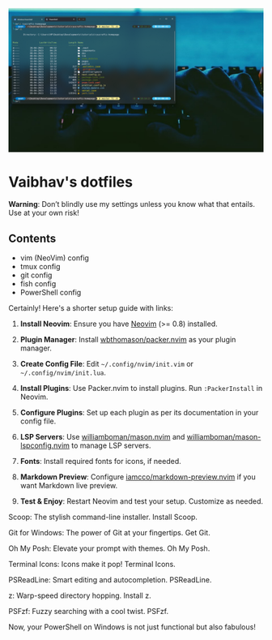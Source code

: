 ![fish screenshot](./images/screenshot-1.png)

# Vaibhav's dotfiles

**Warning**: Don’t blindly use my settings unless you know what that entails. Use at your own risk!

## Contents

- vim (NeoVim) config
- tmux config
- git config
- fish config
- PowerShell config

Certainly! Here's a shorter setup guide with links:

1. **Install Neovim**: Ensure you have [Neovim](https://neovim.io/) (>= 0.8) installed.

2. **Plugin Manager**: Install [wbthomason/packer.nvim](https://github.com/wbthomason/packer.nvim) as your plugin manager.

3. **Create Config File**: Edit `~/.config/nvim/init.vim` or `~/.config/nvim/init.lua`.

4. **Install Plugins**: Use Packer.nvim to install plugins. Run `:PackerInstall` in Neovim.

5. **Configure Plugins**: Set up each plugin as per its documentation in your config file.

6. **LSP Servers**: Use [williamboman/mason.nvim](https://github.com/williamboman/mason.nvim) and [williamboman/mason-lspconfig.nvim](https://github.com/williamboman/mason-lspconfig.nvim) to manage LSP servers.

7. **Fonts**: Install required fonts for icons, if needed.

8. **Markdown Preview**: Configure [iamcco/markdown-preview.nvim](https://github.com/iamcco/markdown-preview.nvim) if you want Markdown live preview.

9. **Test & Enjoy**: Restart Neovim and test your setup. Customize as needed.


Scoop: The stylish command-line installer. Install Scoop.

Git for Windows: The power of Git at your fingertips. Get Git.

Oh My Posh: Elevate your prompt with themes. Oh My Posh.

Terminal Icons: Icons make it pop! Terminal Icons.

PSReadLine: Smart editing and autocompletion. PSReadLine.

z: Warp-speed directory hopping. Install z.

PSFzf: Fuzzy searching with a cool twist. PSFzf.

Now, your PowerShell on Windows is not just functional but also fabulous!

